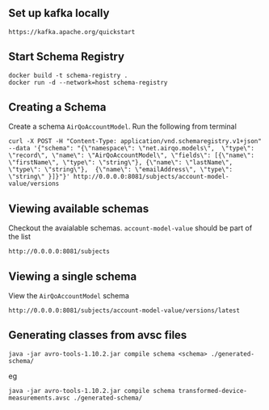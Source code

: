 ## Set up kafka locally
```
https://kafka.apache.org/quickstart
```

## Start Schema Registry
```
docker build -t schema-registry .
docker run -d --network=host schema-registry
```

## Creating a Schema
Create a schema `AirQoAccountModel`. Run the following from terminal
```
curl -X POST -H "Content-Type: application/vnd.schemaregistry.v1+json" --data '{"schema": "{\"namespace\": \"net.airqo.models\",  \"type\": \"record\", \"name\": \"AirQoAccountModel\", \"fields\": [{\"name\": \"firstName\", \"type\": \"string\"}, {\"name\": \"lastName\", \"type\": \"string\"},  {\"name\": \"emailAddress\", \"type\": \"string\" }]}"}' http://0.0.0.0:8081/subjects/account-model-value/versions
```

## Viewing available schemas
Checkout the avaialable schemas. `account-model-value` should be part of the list
```
http://0.0.0.0:8081/subjects
```

## Viewing a single schema
View the `AirQoAccountModel` schema
```
http://0.0.0.0:8081/subjects/account-model-value/versions/latest
```

## Generating classes from avsc files
```
java -jar avro-tools-1.10.2.jar compile schema <schema> ./generated-schema/
```

eg 

`java -jar avro-tools-1.10.2.jar compile schema transformed-device-measurements.avsc ./generated-schema/`
